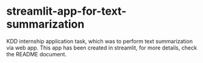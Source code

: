 # streamlit-app-for-text-summarization
KDD internship application task, which was to perform text summarization via web app. This app has been created in streamlit, for more details, check the README document.
